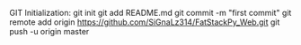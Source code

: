 GIT Initialization:
    git init
    git add README.md
    git commit -m "first commit"
    git remote add origin https://github.com/SiGnaLz314/FatStackPy_Web.git
    git push -u origin master
